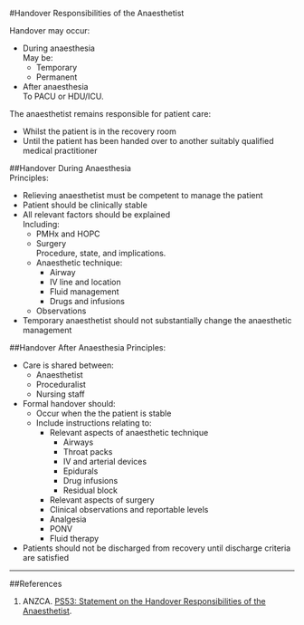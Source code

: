 #Handover Responsibilities of the Anaesthetist

Handover may occur:
* During anaesthesia  
May be:
	* Temporary
	* Permanent
* After anaesthesia  
To PACU or HDU/ICU.

The anaesthetist remains responsible for patient care:
* Whilst the patient is in the recovery room
* Until the patient has been handed over to another suitably qualified medical practitioner

##Handover During Anaesthesia  
Principles:
* Relieving anaesthetist must be competent to manage the patient
* Patient should be clinically stable  
* All relevant factors should be explained  
Including:
	* PMHx and HOPC
	* Surgery  
	Procedure, state, and implications.
	* Anaesthetic technique:
		* Airway
		* IV line and location
		* Fluid management
		* Drugs and infusions
	* Observations
* Temporary anaesthetist should not substantially change the anaesthetic management

##Handover After Anaesthesia
Principles:
* Care is shared between:
	* Anaesthetist
	* Proceduralist
	* Nursing staff
* Formal handover should:
	* Occur when the the patient is stable
	* Include instructions relating to:
		* Relevant aspects of anaesthetic technique
			* Airways
			* Throat packs
			* IV and arterial devices
			* Epidurals
			* Drug infusions
			* Residual block
		* Relevant aspects of surgery
		* Clinical observations and reportable levels
		* Analgesia
		* PONV
		* Fluid therapy
* Patients should not be discharged from recovery until discharge criteria are satisfied

---
##References
1. ANZCA. [PS53: Statement on the Handover Responsibilities of the Anaesthetist](http://www.anzca.edu.au/Documents/ps53-2013-statement-on-the-handover-responsibiliti.pdf).